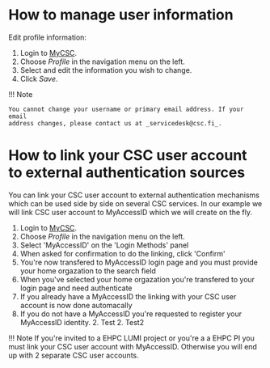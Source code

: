# How to manage user information

Edit profile information:

1. Login to [MyCSC](http://my.csc.fi).
1. Choose _Profile_ in the navigation menu on the left.
1. Select and edit the information you wish to change.
1. Click _Save_.

!!! Note

    You cannot change your username or primary email address. If your email
    address changes, please contact us at _servicedesk@csc.fi_.

# How to link your CSC user account to external authentication sources

You can link your CSC user account to external authentication mechanisms which can be used side by side on several CSC services.
In our example we will link CSC user account to MyAccessID which we will create on the fly.

1. Login to [MyCSC](http://my.csc.fi).
1. Choose _Profile_ in the navigation menu on the left.
1. Select 'MyAccessID' on the 'Login Methods' panel
1. When asked for confirmation to do the linking, click 'Confirm'
1. You're now transfered to MyAccessID login page and you must provide your home orgazation to the search field
1. When you've selected your home orgazation you're transfered to your login page and need authenticate
1. If you already have a MyAccessID the linking with your CSC user account is now done automacally
1. If you do not have a MyAccessID you're requested to register your MyAccessID identity.
    2. Test
    2. Test2


!!! Note
    If you're invited to a EHPC LUMI project or you're a a EHPC PI you must link your CSC user account with MyAccessID.
    Otherwise you will end up with 2 separate CSC user accounts.
    
    
